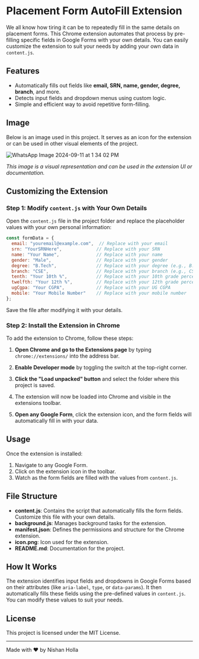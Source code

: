 # Placement Form AutoFill Extension

We all know how tiring it can be to repeatedly fill in the same details on placement forms. This Chrome extension automates that process by pre-filling specific fields in Google Forms with your own details. You can easily customize the extension to suit your needs by adding your own data in `content.js`.

## Features

- Automatically fills out fields like **email, SRN, name, gender, degree, branch**, and more.
- Detects input fields and dropdown menus using custom logic.
- Simple and efficient way to avoid repetitive form-filling.

## Image

Below is an image used in this project. It serves as an icon for the extension or can be used in other visual elements of the project.

![WhatsApp Image 2024-09-11 at 1 34 02 PM](https://github.com/user-attachments/assets/d3db159c-5722-4fb3-a785-2a956627fdf7)

*This image is a visual representation and can be used in the extension UI or documentation.*

## Customizing the Extension

### Step 1: Modify `content.js` with Your Own Details

Open the `content.js` file in the project folder and replace the placeholder values with your own personal information:

```javascript
const formData = {
  email: "youremail@example.com",  // Replace with your email
  srn: "YourSRNHere",             // Replace with your SRN
  name: "Your Name",              // Replace with your name
  gender: "Male",                 // Replace with your gender
  degree: "B.Tech",               // Replace with your degree (e.g., B.Tech, MCA)
  branch: "CSE",                  // Replace with your branch (e.g., CSE, ECE)
  tenth: "Your 10th %",           // Replace with your 10th grade percentage
  twelfth: "Your 12th %",         // Replace with your 12th grade percentage
  ugCgpa: "Your CGPA",            // Replace with your UG CGPA
  mobile: "Your Mobile Number"    // Replace with your mobile number
};
```

Save the file after modifying it with your details.

### Step 2: Install the Extension in Chrome

To add the extension to Chrome, follow these steps:

1. **Open Chrome and go to the Extensions page** by typing `chrome://extensions/` into the address bar.
   
2. **Enable Developer mode** by toggling the switch at the top-right corner.

3. **Click the "Load unpacked" button** and select the folder where this project is saved.

4. The extension will now be loaded into Chrome and visible in the extensions toolbar.

5. **Open any Google Form**, click the extension icon, and the form fields will automatically fill in with your data.

## Usage

Once the extension is installed:

1. Navigate to any Google Form.
2. Click on the extension icon in the toolbar.
3. Watch as the form fields are filled with the values from `content.js`.

## File Structure

- **content.js**: Contains the script that automatically fills the form fields. Customize this file with your own details.
- **background.js**: Manages background tasks for the extension.
- **manifest.json**: Defines the permissions and structure for the Chrome extension.
- **icon.png**: Icon used for the extension.
- **README.md**: Documentation for the project.

## How It Works

The extension identifies input fields and dropdowns in Google Forms based on their attributes (like `aria-label`, `type`, or `data-params`). It then automatically fills these fields using the pre-defined values in `content.js`. You can modify these values to suit your needs.

## License

This project is licensed under the MIT License.

---

Made with ❤️ by Nishan Holla
